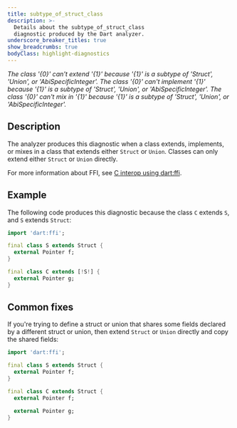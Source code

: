 ```yaml
---
title: subtype_of_struct_class
description: >-
  Details about the subtype_of_struct_class
  diagnostic produced by the Dart analyzer.
underscore_breaker_titles: true
show_breadcrumbs: true
bodyClass: highlight-diagnostics
---
```


_The class '{0}' can't extend '{1}' because '{1}' is a subtype of 'Struct', 'Union', or 'AbiSpecificInteger'._
_The class '{0}' can't implement '{1}' because '{1}' is a subtype of 'Struct', 'Union', or 'AbiSpecificInteger'._
_The class '{0}' can't mix in '{1}' because '{1}' is a subtype of 'Struct', 'Union', or 'AbiSpecificInteger'._

## Description

The analyzer produces this diagnostic when a class extends, implements, or
mixes in a class that extends either `Struct` or `Union`. Classes can only
extend either `Struct` or `Union` directly.

For more information about FFI, see [C interop using dart:ffi][ffi].

## Example

The following code produces this diagnostic because the class `C` extends
`S`, and `S` extends `Struct`:

```dart
import 'dart:ffi';

final class S extends Struct {
  external Pointer f;
}

final class C extends [!S!] {
  external Pointer g;
}
```

## Common fixes

If you're trying to define a struct or union that shares some fields
declared by a different struct or union, then extend `Struct` or `Union`
directly and copy the shared fields:

```dart
import 'dart:ffi';

final class S extends Struct {
  external Pointer f;
}

final class C extends Struct {
  external Pointer f;

  external Pointer g;
}
```

[ffi]: /interop/c-interop
